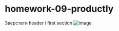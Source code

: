 # homework-09-productly

Зверстати header і first section
![image](https://user-images.githubusercontent.com/116281445/198972290-711a9dc4-4288-4737-9ffb-22493e5a0afd.png)
